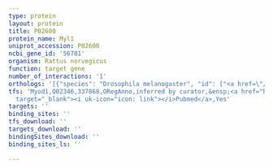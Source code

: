 ```yaml
---
type: protein
layout: protein
title: P02600
protein_name: Myl1
uniprot_accession: P02600
ncbi_gene_id: '56781'
organism: Rattus norvegicus
function: target gene
number_of_interactions: '1'
orthologs: '[{"species": "Drosophila melanogaster", "id": ["<a href=\"/protein/p54357\">P54357</a>"]}, {"species": "Homo sapiens", "id": ["<a href=\"/protein/p05976\">P05976</a>"]}, {"species": "Mus musculus", "id": ["<a href=\"/protein/p05977\">P05977</a>"]}, {"species": "Saccharomyces cerevisiae", "id": ["<a href=\"/protein/p53141\">P53141</a>"]}]'
tfs: 'Myod1,Q02346,337868,ORegAnno,inferred by curator,&ensp;<a href="https://www.ncbi.nlm.nih.gov/pubmed/?term=26578589%5Buid%5D+OR+1847512%5Buid%5D"
  target="_blank"><i uk-icon="icon: link"></i>Pubmed</a>,Yes'
targets: ''
binding_sites: ''
tfs_download: ''
targets_download: ''
bindingSites_download: ''
binding_sites_ls: ''

---
```

